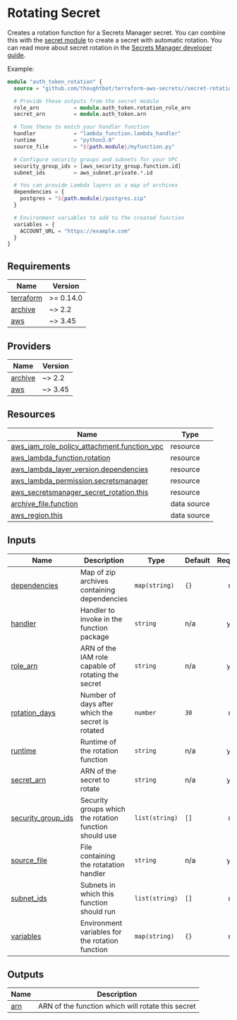 # Rotating Secret

Creates a rotation function for a Secrets Manager secret. You can combine this
with the [secret module] to create a secret with automatic rotation. You can
read more about secret rotation in the [Secrets Manager developer guide].

Example:

``` terraform
module "auth_token_rotation" {
  source = "github.com/thoughtbot/terraform-aws-secrets//secret-rotation-function"

  # Provide these outputs from the secret module
  role_arn           = module.auth_token.rotation_role_arn
  secret_arn         = module.auth_token.arn

  # Tune these to match your handler function
  handler            = "lambda_function.lambda_handler"
  runtime            = "python3.8"
  source_file        = "${path.module}/myfunction.py"

  # Configure security groups and subnets for your VPC
  security_group_ids = [aws_security_group.function.id]
  subnet_ids         = aws_subnet.private.*.id

  # You can provide Lambda layers as a map of archives
  dependencies = {
    postgres = "${path.module}/postgres.zip"
  }

  # Environment variables to add to the created function
  variables = {
    ACCOUNT_URL = "https://example.com"
  }
}
```

[secret module]: ../secret
[Secrets Manager developer guide]: https://docs.aws.amazon.com/secretsmanager/latest/userguide/rotating-secrets.html

<!-- BEGIN_TF_DOCS -->
## Requirements

| Name | Version |
|------|---------|
| <a name="requirement_terraform"></a> [terraform](#requirement\_terraform) | >= 0.14.0 |
| <a name="requirement_archive"></a> [archive](#requirement\_archive) | ~> 2.2 |
| <a name="requirement_aws"></a> [aws](#requirement\_aws) | ~> 3.45 |

## Providers

| Name | Version |
|------|---------|
| <a name="provider_archive"></a> [archive](#provider\_archive) | ~> 2.2 |
| <a name="provider_aws"></a> [aws](#provider\_aws) | ~> 3.45 |

## Resources

| Name | Type |
|------|------|
| [aws_iam_role_policy_attachment.function_vpc](https://registry.terraform.io/providers/hashicorp/aws/latest/docs/resources/iam_role_policy_attachment) | resource |
| [aws_lambda_function.rotation](https://registry.terraform.io/providers/hashicorp/aws/latest/docs/resources/lambda_function) | resource |
| [aws_lambda_layer_version.dependencies](https://registry.terraform.io/providers/hashicorp/aws/latest/docs/resources/lambda_layer_version) | resource |
| [aws_lambda_permission.secretsmanager](https://registry.terraform.io/providers/hashicorp/aws/latest/docs/resources/lambda_permission) | resource |
| [aws_secretsmanager_secret_rotation.this](https://registry.terraform.io/providers/hashicorp/aws/latest/docs/resources/secretsmanager_secret_rotation) | resource |
| [archive_file.function](https://registry.terraform.io/providers/hashicorp/archive/latest/docs/data-sources/file) | data source |
| [aws_region.this](https://registry.terraform.io/providers/hashicorp/aws/latest/docs/data-sources/region) | data source |

## Inputs

| Name | Description | Type | Default | Required |
|------|-------------|------|---------|:--------:|
| <a name="input_dependencies"></a> [dependencies](#input\_dependencies) | Map of zip archives containing dependencies | `map(string)` | `{}` | no |
| <a name="input_handler"></a> [handler](#input\_handler) | Handler to invoke in the function package | `string` | n/a | yes |
| <a name="input_role_arn"></a> [role\_arn](#input\_role\_arn) | ARN of the IAM role capable of rotating the secret | `string` | n/a | yes |
| <a name="input_rotation_days"></a> [rotation\_days](#input\_rotation\_days) | Number of days after which the secret is rotated | `number` | `30` | no |
| <a name="input_runtime"></a> [runtime](#input\_runtime) | Runtime of the rotation function | `string` | n/a | yes |
| <a name="input_secret_arn"></a> [secret\_arn](#input\_secret\_arn) | ARN of the secret to rotate | `string` | n/a | yes |
| <a name="input_security_group_ids"></a> [security\_group\_ids](#input\_security\_group\_ids) | Security groups which the rotation function should use | `list(string)` | `[]` | no |
| <a name="input_source_file"></a> [source\_file](#input\_source\_file) | File containing the rotatation handler | `string` | n/a | yes |
| <a name="input_subnet_ids"></a> [subnet\_ids](#input\_subnet\_ids) | Subnets in which this function should run | `list(string)` | `[]` | no |
| <a name="input_variables"></a> [variables](#input\_variables) | Environment variables for the rotation function | `map(string)` | `{}` | no |

## Outputs

| Name | Description |
|------|-------------|
| <a name="output_arn"></a> [arn](#output\_arn) | ARN of the function which will rotate this secret |
<!-- END_TF_DOCS -->
